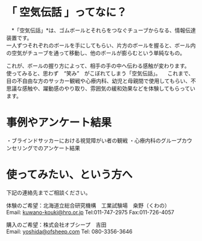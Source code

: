 # 「 空気伝話 」ってなに？
　*「空気伝話」*は、ゴムボールとそれらをつなぐチューブからなる、情報伝達装置です。  
一人ずつそれぞれのボールを手にしてもらい、片方のボールを握ると、ボール内の空気がチューブを通って移動し、他のボールが膨らむという単純なもの。  

これが、ボールの握り方によって、相手の手の中へ伝わる感触が変わります。  
 使ってみると、思わず　“笑み”　がこぼれてしまう「空気伝話」。
　これまで、目の不自由な方のサッカー観戦や心療内科、幼児と母親間で使用してもらい、不思議な感触や、躍動感のやり取り、雰囲気の緩和効果などを体験してもらっています。

# 事例やアンケート結果  
 ・ブラインドサッカーにおける視覚障がい者の観戦
 ・心療内科のグループカウンセリングでのアンケート結果
 
# 使ってみたい、という方へ
下記の連絡先までご相談ください。  

体験のご希望：北海道立総合研究機構　工業試験場　桒野（くわの）  
Email: kuwano-kouki@hro.or.jp
Tel:011-747-2975 Fax:011-726-4057

購入のご希望：株式会社オブシープ　吉田  
Email: yoshida@ofsheep.com
Tel: 080-3356-3646
